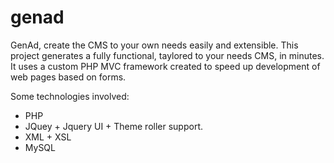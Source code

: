 genad
=====

GenAd, create the CMS to your own needs easily and extensible. 
This project generates a fully functional, taylored to your needs CMS, in minutes.
It uses a custom PHP MVC framework created to speed up development of web pages based on forms.

Some technologies involved:
- PHP
- JQuey + Jquery UI + Theme roller support.
- XML + XSL 
- MySQL

